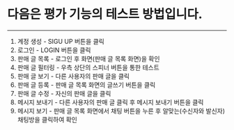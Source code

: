 # 다음은 평가 기능의 테스트 방법입니다.
------------
1. 계정 생성 - SIGU UP 버튼을 클릭
2. 로그인 - LOGIN 버튼을 클릭
3. 판매 글 목록 - 로그인 후 화면(판매 글 목록 화면)을 확인
4. 판매 글 필터링 - 우측 상단의 스피너 버튼을 통한 테스트
5. 판매 글 보기 - 다른 사용자의 판매 글을 클릭
6. 판매 글 등록 - 판매 글 목록 화면의 글쓰기 버튼을 클릭
7. 판매 글 수정 - 자신의 판매 글을 클릭
8. 메시지 보내기 - 다른 사용자의 판매 글 클릭 후 메시지 보내기 버튼을 클릭
9. 메시지 보기 - 판매 글 목록 화면에서 채팅 버튼을 누른 후 알맞는(수신자와 발신자) 채팅방을 클릭하여 확인

